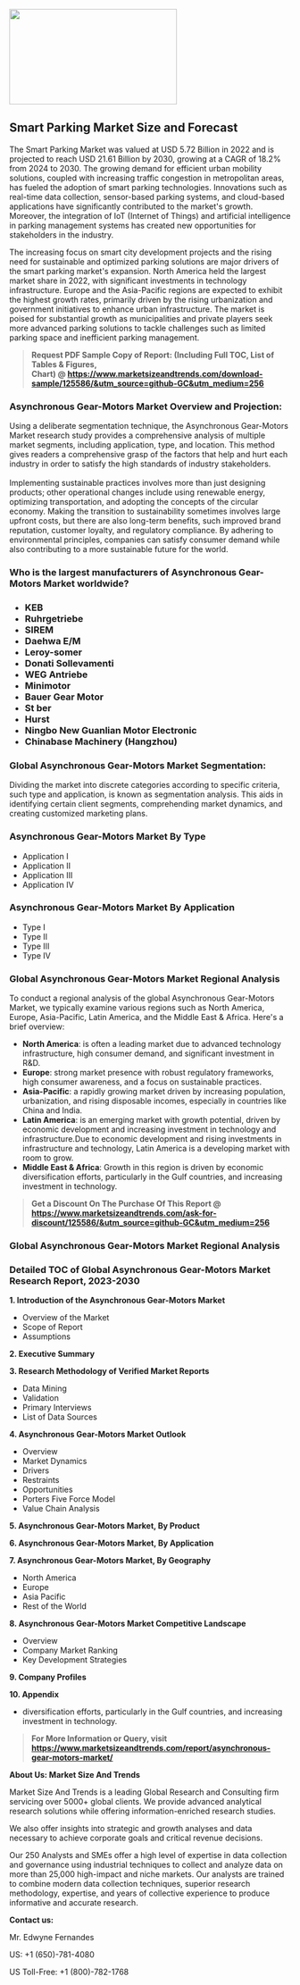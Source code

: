 <p><img class="alignnone size-medium wp-image-20088" src="https://ffe5etoiles.com/wp-content/uploads/2024/12/MST1-300x171.png" alt="" width="300" height="171" /></p><h2>Smart Parking Market Size and Forecast</h2><p>The Smart Parking Market was valued at USD 5.72 Billion in 2022 and is projected to reach USD 21.61 Billion by 2030, growing at a CAGR of 18.2% from 2024 to 2030. The growing demand for efficient urban mobility solutions, coupled with increasing traffic congestion in metropolitan areas, has fueled the adoption of smart parking technologies. Innovations such as real-time data collection, sensor-based parking systems, and cloud-based applications have significantly contributed to the market's growth. Moreover, the integration of IoT (Internet of Things) and artificial intelligence in parking management systems has created new opportunities for stakeholders in the industry.</p><p>The increasing focus on smart city development projects and the rising need for sustainable and optimized parking solutions are major drivers of the smart parking market's expansion. North America held the largest market share in 2022, with significant investments in technology infrastructure. Europe and the Asia-Pacific regions are expected to exhibit the highest growth rates, primarily driven by the rising urbanization and government initiatives to enhance urban infrastructure. The market is poised for substantial growth as municipalities and private players seek more advanced parking solutions to tackle challenges such as limited parking space and inefficient parking management.</p></p><blockquote id="" class=""><strong>Request PDF Sample Copy of Report: (Including Full TOC, List of Tables &amp; Figures, Chart)&nbsp;@&nbsp;<strong><a href="https://www.marketsizeandtrends.com/download-sample/125586/&utm_source=github-GC&utm_medium=256" target="_blank">https://www.marketsizeandtrends.com/download-sample/125586/&utm_source=github-GC&utm_medium=256</a></strong></strong></blockquote><h3 id="" class="">Asynchronous Gear-Motors Market&nbsp;Overview and Projection:</h3><p id="" class="">Using a deliberate segmentation technique, the Asynchronous Gear-Motors Market research study provides a comprehensive analysis of multiple market segments, including application, type, and location. This method gives readers a comprehensive grasp of the factors that help and hurt each industry in order to satisfy the high standards of industry stakeholders. <br /> <br />Implementing sustainable practices involves more than just designing products; other operational changes include using renewable energy, optimizing transportation, and adopting the concepts of the circular economy. Making the transition to sustainability sometimes involves large upfront costs, but there are also long-term benefits, such improved brand reputation, customer loyalty, and regulatory compliance. By adhering to environmental principles, companies can satisfy consumer demand while also contributing to a more sustainable future for the world.</p><h3 id="" class="">Who is the largest manufacturers of&nbsp;Asynchronous Gear-Motors Market worldwide?</h3><h3 class=""><p><ul><li>KEB </li><li> Ruhrgetriebe </li><li> SIREM </li><li> Daehwa E/M </li><li> Leroy-somer </li><li> Donati Sollevamenti </li><li> WEG Antriebe </li><li> Minimotor </li><li> Bauer Gear Motor </li><li> St ber </li><li> Hurst </li><li> Ningbo New Guanlian Motor Electronic </li><li> Chinabase Machinery (Hangzhou)</li></ul></p></h3><h3 id="" class="">Global&nbsp;Asynchronous Gear-Motors Market Segmentation:</h3><p id="" class="">Dividing the market into discrete categories according to specific criteria, such type and application, is known as segmentation analysis. This aids in identifying certain client segments, comprehending market dynamics, and creating customized marketing plans.</p><h3 id="" class="">Asynchronous Gear-Motors Market&nbsp;By Type</h3><p><p><ul><li>Application I </li><li> Application II </li><li> Application III </li><li> Application IV</p></li></ul></p></p><h3 id="" class="">Asynchronous Gear-Motors Market&nbsp;By Application</h3><p class=""><p><ul><li>Type I </li><li> Type II </li><li> Type III </li><li> Type IV</li></ul></p></p><h3 id="" class="">Global Asynchronous Gear-Motors Market Regional Analysis</h3><p id="" class="">To conduct a regional analysis of the global Asynchronous Gear-Motors Market, we typically examine various regions such as North America, Europe, Asia-Pacific, Latin America, and the Middle East &amp; Africa. Here's a brief overview:</p><ul><li><strong>North America</strong>: is often a leading market due to advanced technology infrastructure, high consumer demand, and significant investment in R&amp;D.</li><li><strong>Europe</strong>: strong market presence with robust regulatory frameworks, high consumer awareness, and a focus on sustainable practices.</li><li><strong>Asia-Pacific</strong>: a rapidly growing market driven by increasing population, urbanization, and rising disposable incomes, especially in countries like China and India.</li><li><strong>Latin America</strong>: is an emerging market with growth potential, driven by economic development and increasing investment in technology and infrastructure.Due to economic development and rising investments in infrastructure and technology, Latin America is a developing market with room to grow.</li><li><strong>Middle East &amp; Africa</strong>: Growth in this region is driven by economic diversification efforts, particularly in the Gulf countries, and increasing investment in technology.</li></ul><blockquote id="" class=""><strong>Get a Discount On The Purchase Of This Report @ <strong><a href="https://www.marketsizeandtrends.com/ask-for-discount/125586/&utm_source=github-GC&utm_medium=256" target="_blank">https://www.marketsizeandtrends.com/ask-for-discount/125586/&utm_source=github-GC&utm_medium=256</a></strong></strong></blockquote><h3 id="" class="">Global Asynchronous Gear-Motors Market Regional Analysis</h3><h3 id="" class="">Detailed TOC of Global Asynchronous Gear-Motors Market Research Report, 2023-2030</h3><p id="" class=""><strong>1. Introduction of the Asynchronous Gear-Motors Market</strong></p><ul><li>Overview of the Market</li><li>Scope of Report</li><li>Assumptions</li></ul><p id="" class=""><strong>2. Executive Summary</strong></p><p id="" class=""><strong>3. Research Methodology of Verified Market Reports</strong></p><ul><li>Data Mining</li><li>Validation</li><li>Primary Interviews</li><li>List of Data Sources</li></ul><p id="" class=""><strong>4. Asynchronous Gear-Motors Market Outlook</strong></p><ul><li>Overview</li><li>Market Dynamics</li><li>Drivers</li><li>Restraints</li><li>Opportunities</li><li>Porters Five Force Model</li><li>Value Chain Analysis</li></ul><p id="" class=""><strong>5. Asynchronous Gear-Motors Market, By Product</strong></p><p id="" class=""><strong>6. Asynchronous Gear-Motors Market, By Application</strong></p><p id="" class=""><strong>7. Asynchronous Gear-Motors Market, By Geography</strong></p><ul><li>North America</li><li>Europe</li><li>Asia Pacific</li><li>Rest of the World</li></ul><p id="" class=""><strong>8. Asynchronous Gear-Motors Market Competitive Landscape</strong></p><ul><li>Overview</li><li>Company Market Ranking</li><li>Key Development Strategies</li></ul><p id="" class=""><strong>9. Company Profiles</strong></p><p id="" class=""><strong>10. Appendix</strong></p><ul><li>diversification efforts, particularly in the Gulf countries, and increasing investment in technology.</li></ul><blockquote id="" class=""><strong>For More Information or Query, visit <strong><strong><a href="https://www.marketsizeandtrends.com/report/asynchronous-gear-motors-market/" target="_blank">https://www.marketsizeandtrends.com/report/asynchronous-gear-motors-market/</a></strong></strong></strong></blockquote><p id="" class=""><strong>About Us: Market Size And Trends</strong></p><p id="" class="">Market Size And Trends is a leading Global Research and Consulting firm servicing over 5000+ global clients. We provide advanced analytical research solutions while offering information-enriched research studies.</p><p id="" class="">We also offer insights into strategic and growth analyses and data necessary to achieve corporate goals and critical revenue decisions.</p><p id="" class="">Our 250 Analysts and SMEs offer a high level of expertise in data collection and governance using industrial techniques to collect and analyze data on more than 25,000 high-impact and niche markets. Our analysts are trained to combine modern data collection techniques, superior research methodology, expertise, and years of collective experience to produce informative and accurate research.</p><p id="" class=""><strong>Contact us:</strong></p><p id="" class="">Mr. Edwyne Fernandes</p><p id="" class="">US: +1 (650)-781-4080</p><p id="" class="">US Toll-Free: +1 (800)-782-1768</p>
